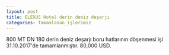 ```yaml
---
layout: post
title: ELEXUS Hotel derin deniz deşarjı
categories: Tamamlanan_işlerimiz
---
```

800 MT DN 180 derin deniz deşarjı boru hatlarının döşenmesi işi 31.10.2017'de tamamlanmıştır. 80,000 USD.
